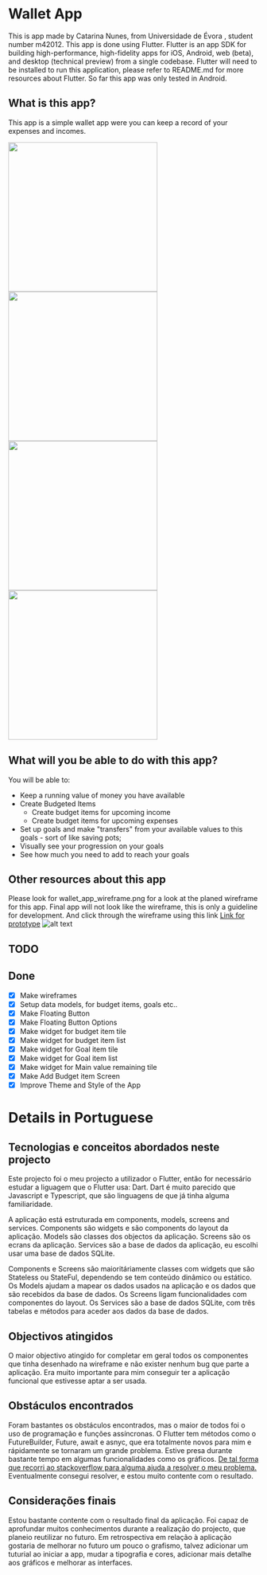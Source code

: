 # Wallet App

This is app made by Catarina Nunes, from Universidade de Évora , student number m42012.
This app is done using Flutter. 
Flutter is an app SDK for building high-performance, high-fidelity apps for iOS, Android, web (beta), and desktop (technical preview) from a single codebase. 
Flutter will need to be installed to run this application, please refer to README.md for more resources about Flutter. 
So far this app was only tested in Android.

## What is this app?

This app is a simple wallet app were you can keep a record of your expenses and incomes.

<img src="https://github.com/ctanunes/walletapp/blob/master/images/device-2020-06-21-195144.png" width="300"/>  <img src="https://github.com/ctanunes/walletapp/blob/master/images/device-2020-06-21-195351.png" width="300"/>  <img src="https://github.com/ctanunes/walletapp/blob/master/images/device-2020-06-21-195426.png" width="300"/>  <img src="https://github.com/ctanunes/walletapp/blob/master/images/device-2020-06-21-195448.png" width="300"/>

## What will you be able to do with this app?

You will be able to:
* Keep a running value of money you have available
* Create Budgeted Items
  * Create budget items for upcoming income
  * Create budget items for upcoming expenses
* Set up goals and make "transfers" from your available values to this goals - sort of like saving pots;
* Visually see your progression on your goals
* See how much you need to add to reach your goals

## Other resources about this app

Please look for wallet_app_wireframe.png for a look at the planed wireframe for this app.
Final app will not look like the wireframe, this is only a guideline for development.
And click through the wireframe using this link [Link for prototype](https://xd.adobe.com/view/4ce26be6-900b-421c-439f-ff58f68cc95d-3ad3/)
![alt text](https://github.com/ctanunes/walletapp/blob/master/images/wallet_app_wireframe.png)

## TODO
## Done

- [x] Make wireframes
- [x] Setup data models, for budget items, goals etc..
- [x] Make Floating Button
- [x] Make Floating Button Options
- [x] Make widget for budget item tile
- [x] Make widget for budget item list
- [x] Make widget for Goal item tile
- [x] Make widget for Goal item list
- [x] Make widget for Main value remaining tile
- [x] Make Add Budget item Screen
- [x] Improve Theme and Style of the App

# Details in Portuguese
## Tecnologias e conceitos abordados neste projecto
Este projecto foi o meu projecto a utilizador o Flutter, então for necessário estudar a liguagem que o Flutter usa: Dart.
Dart é muito parecido que Javascript e Typescript, que são linguagens de que já tinha alguma familiaridade. 

A aplicação está estruturada em components, models, screens and services.
Components são widgets e são components do layout da aplicação.
Models são classes dos objectos da aplicação.
Screens são os ecrans da aplicação.
Services são a base de dados da aplicação, eu escolhi usar uma base de dados SQLite.

Components e Screens são maioritáriamente classes com widgets que são Stateless ou StateFul, dependendo se tem conteúdo dinâmico ou estático.
Os Models ajudam a mapear os dados usados na aplicação e os dados que são recebidos da base de dados.
Os Screens ligam funcionalidades com componentes do layout.
Os Services são a base de dados SQLite, com três tabelas e métodos para aceder aos dados da base de dados.

## Objectivos atingidos
O maior objectivo atingido for completar em geral todos os componentes que tinha desenhado na wireframe e não exister nenhum bug que parte a aplicação.
Era muito importante para mim conseguir ter a aplicação funcional que estivesse aptar a ser usada.

## Obstáculos encontrados
Foram bastantes os obstáculos encontrados, mas o maior de todos foi o uso de programação e funções assíncronas.
O Flutter tem métodos como o FutureBuilder, Future, await e asnyc, que era totalmente novos para mim e rápidamente se tornaram um grande problema.
Estive presa durante bastante tempo em algumas funcionalidades como os gráficos. 
[De tal forma que recorri ao stackoverflow para alguma ajuda a resolver o meu problema.](https://stackoverflow.com/questions/62498651/chartsthe-argument-type-futurelistserieslinearsales-int-cant-be-assig)
Eventualmente consegui resolver, e estou muito contente com o resultado.

## Considerações finais
Estou bastante contente com o resultado final da aplicação. Foi capaz de aprofundar muitos conhecimentos durante a realização do projecto, que planeio reutilizar no futuro.
Em retrospectiva em relação à aplicação gostaria de melhorar no futuro um pouco o grafismo, talvez adicionar um tuturial ao iniciar a app, mudar a tipografia e cores, adicionar mais detalhe aos gráficos e melhorar as interfaces.

